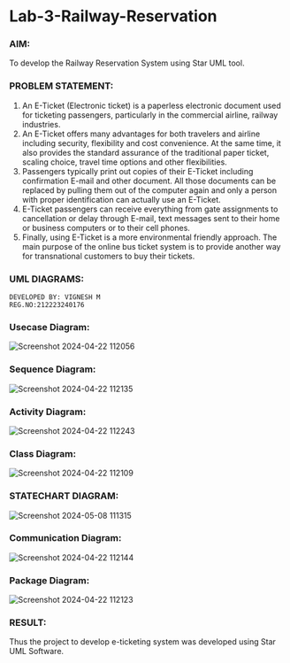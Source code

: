 # Lab-3-Railway-Reservation
### AIM:
To develop the Railway Reservation System using Star UML tool.
### PROBLEM STATEMENT:
1. An E-Ticket (Electronic ticket) is a paperless electronic document used for ticketing
passengers, particularly in the commercial airline, railway industries.
2. An E-Ticket offers many advantages for both travelers and airline including security,
flexibility and cost convenience. At the same time, it also provides the standard assurance of
the traditional paper ticket, scaling choice, travel time options and other flexibilities.
3. Passengers typically print out copies of their E-Ticket including confirmation E-mail
and other document. All those documents can be replaced by pulling them out of the computer
again and only a person with proper identification can actually use an E-Ticket.
4. E-Ticket passengers can receive everything from gate assignments to cancellation or
delay through E-mail, text messages sent to their home or business computers or to their cell
phones.
5. Finally, using E-Ticket is a more environmental friendly approach. The main purpose
of the online bus ticket system is to provide another way for transnational customers to buy
their tickets.
### UML DIAGRAMS:
```
DEVELOPED BY: VIGNESH M
REG.NO:212223240176
```
### Usecase Diagram:
![Screenshot 2024-04-22 112056](https://github.com/vigneshvickyu/Lab-3-Railway-Reservation/assets/151948835/fdda8719-43ec-409c-99bf-c158383b9575)

### Sequence Diagram:
![Screenshot 2024-04-22 112135](https://github.com/vigneshvickyu/Lab-3-Railway-Reservation/assets/151948835/bfa3c2d7-9064-4257-86f5-7dfb789665bf)

### Activity Diagram:
![Screenshot 2024-04-22 112243](https://github.com/vigneshvickyu/Lab-3-Railway-Reservation/assets/151948835/68997d87-e619-4167-b986-51d3481295a8)

### Class Diagram:
![Screenshot 2024-04-22 112109](https://github.com/vigneshvickyu/Lab-3-Railway-Reservation/assets/151948835/11e856b3-46de-4fe5-92a9-084ebf1a60d8)

### STATECHART DIAGRAM:
![Screenshot 2024-05-08 111315](https://github.com/vigneshvickyu/Lab-3-Railway-Reservation/assets/151948835/a0078b31-08df-4dce-a8c0-b8116dc746a3)


### Communication Diagram: 
![Screenshot 2024-04-22 112144](https://github.com/vigneshvickyu/Lab-3-Railway-Reservation/assets/151948835/e1040c1d-1165-42b5-b740-f64246f6c28b)

### Package Diagram:
![Screenshot 2024-04-22 112123](https://github.com/vigneshvickyu/Lab-3-Railway-Reservation/assets/151948835/74daa2a0-c454-4883-8a66-99857cb71071)

### RESULT:
Thus the project to develop e-ticketing system was developed using Star UML Software.
